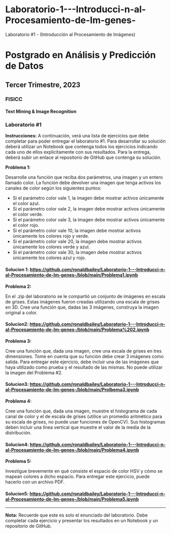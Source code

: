 # Laboratorio-1---Introducci-n-al-Procesamiento-de-Im-genes-
Laboratorio #1 - (Introducción al Procesamiento de Imágenes)

# Postgrado en Análisis y Predicción de Datos
## Tercer Trimestre, 2023
### FISICC
#### Text Mining & Image Recognition
### Laboratorio #1

**Instrucciones:** A continuación, verá una lista de ejercicios que debe completar para poder entregar el laboratorio #1. Para desarrollar su solución deberá utilizar un Notebook que contenga todos los ejercicios indicando cada uno de ellos explícitamente con sus resultados. Para la entrega, deberá subir un enlace al repositorio de GitHub que contenga su solución.

**Problema 1:**

Desarrolle una función que reciba dos parámetros, una imagen y un entero llamado color. La función debe devolver una imagen que tenga activos los canales de color según los siguientes puntos:

- Si el parámetro color vale 1, la imagen debe mostrar activos únicamente el color azul.
- Si el parámetro color vale 2, la imagen debe mostrar activos únicamente el color verde.
- Si el parámetro color vale 3, la imagen debe mostrar activos únicamente el color rojo.
- Si el parámetro color vale 10, la imagen debe mostrar activos únicamente los colores rojo y verde.
- Si el parámetro color vale 20, la imagen debe mostrar activos únicamente los colores verde y azul.
- Si el parámetro color vale 30, la imagen debe mostrar activos únicamente los colores azul y rojo.


#### Solucion 1: https://github.com/ronaldbailey/Laboratorio-1---Introducci-n-al-Procesamiento-de-Im-genes-/blob/main/Problema1.ipynb
**Problema 2:**

En el .zip del laboratorio se le compartió un conjunto de imágenes en escala de grises. Estas imágenes fueron creadas utilizando una escala de grises en 3D. Cree una función que, dadas las 3 imágenes, construya la imagen original a color.

#### Solucion2: https://github.com/ronaldbailey/Laboratorio-1---Introducci-n-al-Procesamiento-de-Im-genes-/blob/main/Problema%202.ipynb

**Problema 3:**

Cree una función que, dada una imagen, cree una escala de grises en tres dimensiones. Tome en cuenta que su función debe crear 3 imágenes como salida. Para entregar este ejercicio, debe incluir una de las imágenes que haya utilizado como prueba y el resultado de las mismas. No puede utilizar la imagen del Problema #2.

#### Solucion3: https://github.com/ronaldbailey/Laboratorio-1---Introducci-n-al-Procesamiento-de-Im-genes-/blob/main/Prolbema3.ipynb

**Problema 4:**

Cree una función que, dada una imagen, muestre el histograma de cada canal de color y el de escala de grises (utilice un promedio aritmético para su escala de grises, no puede usar funciones de OpenCV). Sus histogramas deben incluir una línea vertical que muestre el valor de la media de la distribución.

#### Solucion4: https://github.com/ronaldbailey/Laboratorio-1---Introducci-n-al-Procesamiento-de-Im-genes-/blob/main/Problema4.ipynb

**Problema 5:**

Investigue brevemente en qué consiste el espacio de color HSV y cómo se mapean colores a dicho espacio. Para entregar este ejercicio, puede hacerlo con un archivo PDF.

#### Solucion5: https://github.com/ronaldbailey/Laboratorio-1---Introducci-n-al-Procesamiento-de-Im-genes-/blob/main/Problema5.ipynb

---
**Nota:** Recuerde que este es solo el enunciado del laboratorio. Debe completar cada ejercicio y presentar los resultados en un Notebook y un repositorio de GitHub.
